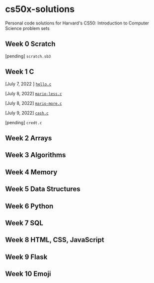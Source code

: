 # cs50x-solutions
Personal code solutions for Harvard's CS50: Introduction to Computer Science problem sets

## Week 0 Scratch  

[pending] ``scratch.sb3`` 

## Week 1 C  

[July 7, 2022 ] [``hello.c``](https://cs50.harvard.edu/x/2022/psets/1/hello/)

[July 8, 2022] [``mario-less.c``](https://cs50.harvard.edu/x/2022/psets/1/mario/less/) 

[July 8, 2022] [``mario-more.c``](https://cs50.harvard.edu/x/2022/psets/1/mario/more/)

[July 9, 2022] [``cash.c``](https://cs50.harvard.edu/x/2022/psets/1/cash/)

[pending] ``credt.c`` 

## Week 2 Arrays  
## Week 3 Algorithms  
## Week 4 Memory  
## Week 5 Data Structures  
## Week 6 Python  
## Week 7 SQL  
## Week 8 HTML, CSS, JavaScript  
## Week 9 Flask  
## Week 10 Emoji  
